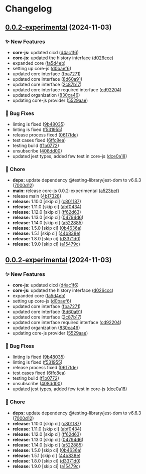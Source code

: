 # Changelog

## [0.0.2-experimental](https://github.com/open-socket/js-sdk/compare/core-js-v0.0.1-experimental...core-js-v0.0.2-experimental) (2024-11-03)


### ✨ New Features

* **core-js:** updated cicd ([d4ac1f6](https://github.com/open-socket/js-sdk/commit/d4ac1f6215356ac0d3c19ae19d5c2c9600b7dc41))
* **core-js:** updated the history interface ([d026ccc](https://github.com/open-socket/js-sdk/commit/d026ccc2a644649d77b6adb955e664b90c9a5a07))
* expanded core ([fa5d4eb](https://github.com/open-socket/js-sdk/commit/fa5d4eb6b83d0a1de1c6b6ffaab0a2e801b073d3))
* setting up core-js ([d0baef6](https://github.com/open-socket/js-sdk/commit/d0baef6fc35d21b45b18f02c2ad385d000c8b72f))
* updated core interface ([fba7271](https://github.com/open-socket/js-sdk/commit/fba727134839210cb7ba8163dd7edb8811568cf1))
* updated core interface ([8d60a91](https://github.com/open-socket/js-sdk/commit/8d60a9116931485918d27354e09a61e26fb08475))
* updated core interface ([2c87b17](https://github.com/open-socket/js-sdk/commit/2c87b17124b4bce0716d4f3878d0042a0530d11f))
* updated core interface required interface ([cd92204](https://github.com/open-socket/js-sdk/commit/cd92204819a810a008121533fce9befb96c2c450))
* updated organization ([830ca46](https://github.com/open-socket/js-sdk/commit/830ca46190d2a46f957aba8b51455fac351f649f))
* updating core-js provider ([5529aae](https://github.com/open-socket/js-sdk/commit/5529aae55e1eae1340b15aacb3671f84424d4424))


### 🐛 Bug Fixes

* linting is fixed ([9b48035](https://github.com/open-socket/js-sdk/commit/9b480356b8a7bf76308e019a2c9ea504f7364fe6))
* linting is fixed ([f531955](https://github.com/open-socket/js-sdk/commit/f531955731f979e682d070799983b399ea2393d7))
* release process fixed ([0617fde](https://github.com/open-socket/js-sdk/commit/0617fde50934029b8bb38417bcb9b17dce666c12))
* test cases fixed ([6ffc8ea](https://github.com/open-socket/js-sdk/commit/6ffc8ea6447b3606d0b15ea4a6d15400bdc21329))
* testing build ([f1b0772](https://github.com/open-socket/js-sdk/commit/f1b07725b1b8b15193c11152f160848d7100e0a7))
* unsubscribe ([408dd00](https://github.com/open-socket/js-sdk/commit/408dd00cc60afbf0f8ad956a993b6423365d6e51))
* updated jest types, added few test in core-js ([dce0a18](https://github.com/open-socket/js-sdk/commit/dce0a183d861e19d9f2d128aa1e342e6bb636d9d))


### 🧹 Chore

* **deps:** update dependency @testing-library/jest-dom to v6.6.3 ([7000d12](https://github.com/open-socket/js-sdk/commit/7000d122c73456fb08773a0e476fd147d441029a))
* **main:** release core-js 0.0.2-experimental ([a523bef](https://github.com/open-socket/js-sdk/commit/a523befea34424d5d6e03ea6fec1e25f637bced2))
* release main ([4b17328](https://github.com/open-socket/js-sdk/commit/4b17328315e67f77cfb949f209bb4364ea4fbd3c))
* **release:** 1.10.0 [skip ci] ([c801187](https://github.com/open-socket/js-sdk/commit/c801187a41d101c992a6573e7ef87f7597441454))
* **release:** 1.11.0 [skip ci] ([abf0434](https://github.com/open-socket/js-sdk/commit/abf043492304565a56ed8251285cc12cc4a527f7))
* **release:** 1.12.0 [skip ci] ([ff62d63](https://github.com/open-socket/js-sdk/commit/ff62d637822a57b26f68b1944d95793e233e0bb4))
* **release:** 1.13.0 [skip ci] ([04794d6](https://github.com/open-socket/js-sdk/commit/04794d6365490619d9750a445bb6e4f2b950dfe1))
* **release:** 1.14.0 [skip ci] ([a522885](https://github.com/open-socket/js-sdk/commit/a522885382ee458682cd40b35dc0eba33bc0b6fa))
* **release:** 1.5.0 [skip ci] ([0b4636a](https://github.com/open-socket/js-sdk/commit/0b4636a1b535a2bbee7fa8883c9821ffdea15929))
* **release:** 1.5.1 [skip ci] ([44b838e](https://github.com/open-socket/js-sdk/commit/44b838e6076730f4d2039067499e0940dd6307fd))
* **release:** 1.8.0 [skip ci] ([d3371d0](https://github.com/open-socket/js-sdk/commit/d3371d0167d68d1dbc3a24e8d93ce22ffe0f1d2b))
* **release:** 1.9.0 [skip ci] ([a15479c](https://github.com/open-socket/js-sdk/commit/a15479c42630116252e3e35e621a4b5f6ef0464f))

## [0.0.2-experimental](https://github.com/open-socket/js-sdk/compare/core-js-v0.0.1-experimental...core-js-v0.0.2-experimental) (2024-11-03)


### ✨ New Features

* **core-js:** updated cicd ([d4ac1f6](https://github.com/open-socket/js-sdk/commit/d4ac1f6215356ac0d3c19ae19d5c2c9600b7dc41))
* **core-js:** updated the history interface ([d026ccc](https://github.com/open-socket/js-sdk/commit/d026ccc2a644649d77b6adb955e664b90c9a5a07))
* expanded core ([fa5d4eb](https://github.com/open-socket/js-sdk/commit/fa5d4eb6b83d0a1de1c6b6ffaab0a2e801b073d3))
* setting up core-js ([d0baef6](https://github.com/open-socket/js-sdk/commit/d0baef6fc35d21b45b18f02c2ad385d000c8b72f))
* updated core interface ([fba7271](https://github.com/open-socket/js-sdk/commit/fba727134839210cb7ba8163dd7edb8811568cf1))
* updated core interface ([8d60a91](https://github.com/open-socket/js-sdk/commit/8d60a9116931485918d27354e09a61e26fb08475))
* updated core interface ([2c87b17](https://github.com/open-socket/js-sdk/commit/2c87b17124b4bce0716d4f3878d0042a0530d11f))
* updated core interface required interface ([cd92204](https://github.com/open-socket/js-sdk/commit/cd92204819a810a008121533fce9befb96c2c450))
* updated organization ([830ca46](https://github.com/open-socket/js-sdk/commit/830ca46190d2a46f957aba8b51455fac351f649f))
* updating core-js provider ([5529aae](https://github.com/open-socket/js-sdk/commit/5529aae55e1eae1340b15aacb3671f84424d4424))


### 🐛 Bug Fixes

* linting is fixed ([9b48035](https://github.com/open-socket/js-sdk/commit/9b480356b8a7bf76308e019a2c9ea504f7364fe6))
* linting is fixed ([f531955](https://github.com/open-socket/js-sdk/commit/f531955731f979e682d070799983b399ea2393d7))
* release process fixed ([0617fde](https://github.com/open-socket/js-sdk/commit/0617fde50934029b8bb38417bcb9b17dce666c12))
* test cases fixed ([6ffc8ea](https://github.com/open-socket/js-sdk/commit/6ffc8ea6447b3606d0b15ea4a6d15400bdc21329))
* testing build ([f1b0772](https://github.com/open-socket/js-sdk/commit/f1b07725b1b8b15193c11152f160848d7100e0a7))
* unsubscribe ([408dd00](https://github.com/open-socket/js-sdk/commit/408dd00cc60afbf0f8ad956a993b6423365d6e51))
* updated jest types, added few test in core-js ([dce0a18](https://github.com/open-socket/js-sdk/commit/dce0a183d861e19d9f2d128aa1e342e6bb636d9d))


### 🧹 Chore

* **deps:** update dependency @testing-library/jest-dom to v6.6.3 ([7000d12](https://github.com/open-socket/js-sdk/commit/7000d122c73456fb08773a0e476fd147d441029a))
* **release:** 1.10.0 [skip ci] ([c801187](https://github.com/open-socket/js-sdk/commit/c801187a41d101c992a6573e7ef87f7597441454))
* **release:** 1.11.0 [skip ci] ([abf0434](https://github.com/open-socket/js-sdk/commit/abf043492304565a56ed8251285cc12cc4a527f7))
* **release:** 1.12.0 [skip ci] ([ff62d63](https://github.com/open-socket/js-sdk/commit/ff62d637822a57b26f68b1944d95793e233e0bb4))
* **release:** 1.13.0 [skip ci] ([04794d6](https://github.com/open-socket/js-sdk/commit/04794d6365490619d9750a445bb6e4f2b950dfe1))
* **release:** 1.14.0 [skip ci] ([a522885](https://github.com/open-socket/js-sdk/commit/a522885382ee458682cd40b35dc0eba33bc0b6fa))
* **release:** 1.5.0 [skip ci] ([0b4636a](https://github.com/open-socket/js-sdk/commit/0b4636a1b535a2bbee7fa8883c9821ffdea15929))
* **release:** 1.5.1 [skip ci] ([44b838e](https://github.com/open-socket/js-sdk/commit/44b838e6076730f4d2039067499e0940dd6307fd))
* **release:** 1.8.0 [skip ci] ([d3371d0](https://github.com/open-socket/js-sdk/commit/d3371d0167d68d1dbc3a24e8d93ce22ffe0f1d2b))
* **release:** 1.9.0 [skip ci] ([a15479c](https://github.com/open-socket/js-sdk/commit/a15479c42630116252e3e35e621a4b5f6ef0464f))
